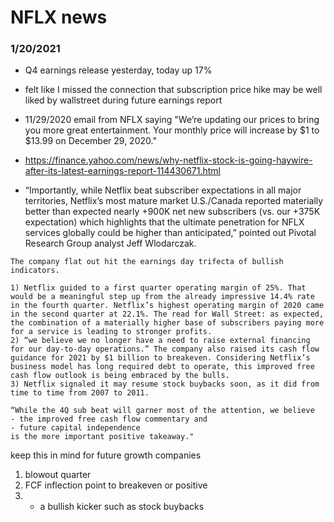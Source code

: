# NFLX news


### 1/20/2021
- Q4 earnings release yesterday, today up 17%
- felt like I missed the connection that subscription price hike may be well liked by wallstreet during future earnings report
- 11/29/2020 email from NFLX saying "We’re updating our prices to bring you more great entertainment. Your monthly price will increase by $1 to $13.99 on December 29, 2020."

- https://finance.yahoo.com/news/why-netflix-stock-is-going-haywire-after-its-latest-earnings-report-114430671.html
- “Importantly, while Netflix beat subscriber expectations in all major territories, Netflix’s most mature market U.S./Canada reported materially better than expected nearly +900K net new subscribers (vs. our +375K expectation) which highlights that the ultimate penetration for NFLX services globally could be higher than anticipated,” pointed out Pivotal Research Group analyst Jeff Wlodarczak.
```
The company flat out hit the earnings day trifecta of bullish indicators.

1) Netflix guided to a first quarter operating margin of 25%. That would be a meaningful step up from the already impressive 14.4% rate in the fourth quarter. Netflix’s highest operating margin of 2020 came in the second quarter at 22.1%. The read for Wall Street: as expected, the combination of a materially higher base of subscribers paying more for a service is leading to stronger profits.
2) “we believe we no longer have a need to raise external financing for our day-to-day operations.” The company also raised its cash flow guidance for 2021 by $1 billion to breakeven. Considering Netflix’s business model has long required debt to operate, this improved free cash flow outlook is being embraced by the bulls.
3) Netflix signaled it may resume stock buybacks soon, as it did from time to time from 2007 to 2011.

“While the 4Q sub beat will garner most of the attention, we believe
- the improved free cash flow commentary and
- future capital independence
is the more important positive takeaway."
```

keep this in mind for future growth companies
1. blowout quarter
2. FCF inflection point to breakeven or positive
3. + a bullish kicker such as stock buybacks
